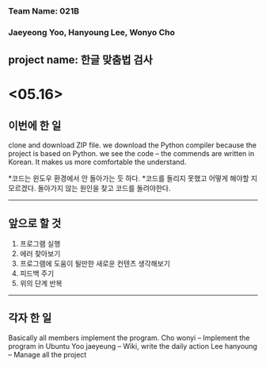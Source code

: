 
### Team Name: 021B
### Jaeyeong Yoo, Hanyoung Lee, Wonyo Cho


project name: 한글 맞춤법 검사
--------------------------------------------




# <05.16>

## 이번에 한 일

clone and download ZIP file.
we download the Python compiler because the project is based on Python.
we see the code – the commends are written in Korean. It makes us more comfortable the understand.

*코드는 윈도우 환경에서 안 돌아가는 듯 하다.
*코드를 돌리지 못했고 어떻게 해야할 지 모르겠다. 돌아가지 않는 원인을 찾고 코드를 돌려야한다.

-----------------------------------------


## 앞으로 할 것

1. 프로그램 실행
2. 에러 찾아보기
3. 프로그램에 도움이 될만한 새로운 컨텐츠 생각해보기
4. 피드백 주기
5. 위의 단계 반복

----------------------------------------
## 각자 한 일

Basically all members implement the program. 
Cho wonyi – Implement the program in Ubuntu 
Yoo jaeyeung – Wiki, write the daily action 
Lee hanyoung – Manage all the project

